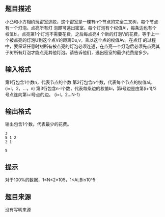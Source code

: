 ## 题目描述
小凸和小方相约玩密室逃脱，这个密室是一棵有n个节点的完全二叉树，每个节点有一个灯泡。点亮所有灯
泡即可逃出密室。每个灯泡有个权值Ai，每条边也有个权值bi。点亮第1个灯泡不需要花费，之后每点亮4
个新的灯泡V的花费，等于上一个被点亮的灯泡U到这个点V的距离Du,v，乘以这个点的权值Av。在点灯
的过程中，要保证任意时刻所有被点亮的灯泡必须连通，在点亮一个灯泡后必须先点亮其子树所有灯泡才能点亮其他灯泡。请告诉他们，逃出密室的最少花费是多少。
## 输入格式
第1行包含1个数n，代表节点的个数
第2行包含n个数，代表每个节点的权值ai。(i=l，2，…，n)
第3行包含n-l个数，代表每条边的权值bi，第i号边是由第(i+1)/2号点连向第i+l号点的边。
(i=l，2...N-1)
## 输出格式
输出包含1个数，代表最少的花费。

```input1
3 
5 1 2
2 1

```
```output1
5
```

## 提示
对于100%的数据，1≤N≤2×105，1<Ai,Bi≤10^5
## 题目来源
没有写明来源